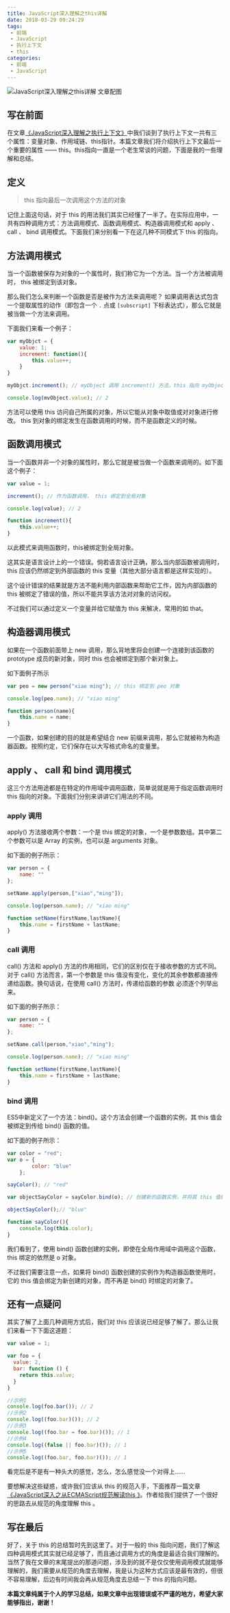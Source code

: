 ```yaml
---
title: JavaScript深入理解之this详解
date: 2018-03-29 09:24:29
tags:
 - 前端
 - JavaScript
 - 执行上下文
 - this
categories:
 - 前端
 - JavaScript
---
```


![JavaScript深入理解之this详解 文章配图](http://p2p4htzmu.bkt.clouddn.com/peitu14-1.jpg)

## 写在前面
在文章[《JavaScript深入理解之执行上下文》](http://cavszhouyou.top/JavaScript%E6%B7%B1%E5%85%A5%E7%90%86%E8%A7%A3%E4%B9%8B%E6%89%A7%E8%A1%8C%E4%B8%8A%E4%B8%8B%E6%96%87.html#more)中我们谈到了执行上下文一共有三个属性：变量对象、作用域链、this指针。本篇文章我们将介绍执行上下文最后一个重要的属性 —— this。this指向一直是一个老生常谈的问题，下面是我的一些理解和总结。

<!--more-->


## 定义

> this 指向最后一次调用这个方法的对象

记住上面这句话，对于 this 的用法我们其实已经懂了一半了。在实际应用中，一共有四种调用方式：方法调用模式、函数调用模式、构造器调用模式和 apply 、 call 、 bind 调用模式。下面我们来分别看一下在这几种不同模式下 this 的指向。

## 方法调用模式

当一个函数被保存为对象的一个属性时，我们称它为一个方法。当一个方法被调用时， this 被绑定到该对象。

那么我们怎么来判断一个函数是否是被作为方法来调用呢？ 如果调用表达式包含一个提取属性的动作（即包含一个 `.` 点或 `[subscript]` 下标表达式），那么它就是被当做一个方法来调用。

下面我们来看一个例子：

```js
var myObjct = {
    value: 1;
    increment: function(){
        this.value++;
    }
}

myObjct.increment(); // myObject 调用 increment() 方法，this 指向 myObject 对象 

console.log(mvObject.value); // 2

```

方法可以使用 this 访问自己所属的对象，所以它能从对象中取值或对对象进行修改。 this 到对象的绑定发生在函数调用的时候，而不是函数定义的时候。

## 函数调用模式

当一个函数并非一个对象的属性时，那么它就是被当做一个函数来调用的。如下面这个例子：

```js
var value = 1;

increment(); // 作为函数调用， this 绑定到全局对象

console.log(value); // 2

function increment(){
    this.value++;
}
```

以此模式来调用函数时，this被绑定到全局对象。

这其实是语言设计上的一个错误。倘若语言设计正确，那么当内部函数被调用时，this 应该仍然绑定到外部函数的 this 变量（其他大部分语言都是这样实现的）。

这个设计错误的结果就是方法不能利用内部函数来帮助它工作，因为内部函数的 this 被绑定了错误的值，所以不能共享该方法对对象的访问权。

不过我们可以通过定义一个变量并给它赋值为 this 来解决，常用的如 that。

## 构造器调用模式

如果在一个函数前面带上 new 调用，那么背地里将会创建一个连接到该函数的 prototype 成员的新对象，同时 this 也会被绑定到那个新对象上。

如下面例子所示

```js
var peo = new person("xiao ming"); // this 绑定到 peo 对象

console.log(peo.name); // "xiao ming"

function person(name){
    this.name = name;
}
```

一个函数，如果创建的目的就是希望结合 new 前缀来调用，那么它就被称为构造器函数。按照约定，它们保存在以大写格式命名的变量里。

## apply 、 call 和 bind 调用模式

这三个方法用途都是在特定的作用域中调用函数，简单说就是用于指定函数调用时 this 指向的对象。下面我们分别来讲讲它们用法的不同。

### apply 调用

apply() 方法接收两个参数：一个是 this 绑定的对象，一个是参数数组。其中第二个参数可以是 Array 的实例，也可以是 arguments 对象。

如下面的例子所示：

```js
var person = {
    name: ""
};

setName.apply(person,["xiao","ming"]);

console.log(person.name); // "xiao ming" 

function setName(firstName,lastName){
    this.name = firstName + lastName;
}
```

### call 调用

call() 方法和 apply() 方法的作用相同，它们的区别仅在于接收参数的方式不同。对于 call() 方法而言，第一个参数是 this 值没有变化，变化的其余参数都直接传递给函数。换句话说，在使用 call() 方法时，传递给函数的参数 必须逐个列举出来。

如下面的例子所示：

```js
var person = {
    name: ""
};

setName.call(person,"xiao","ming");

console.log(person.name); // "xiao ming" 

function setName(firstName,lastName){
    this.name = firstName + lastName;
}
```

### bind 调用 

ES5中新定义了一个方法：bind()。这个方法会创建一个函数的实例，其 this 值会被绑定到传给 bind() 函数的值。

如下面的例子所示：

```js
var color = "red";
var o = {
        color: "blue"
    };

sayColor(); // "red"

var objectSayColor = sayColor.bind(o); // 创建新的函数实例，并将其 this 值绑定为 o 对象

objectSayColor();// "blue"

function sayColor(){
    console.log(this.color);
}

```

我们看到了，使用 bind() 函数创建的实例，即使在全局作用域中调用这个函数，this 绑定的依然是 o 对象。

不过我们需要注意一点，如果将 bind() 函数创建的实例作为构造器函数使用时，它的 this 值会绑定为新创建的对象，而不再是 bind() 时绑定的对象了。


## 还有一点疑问

其实了解了上面几种调用方式后，我们对 this 应该说已经足够了解了。那么让我们来看一下下面这道题：

```js
var value = 1;

var foo = {
  value: 2,
  bar: function () {
    return this.value;
  }
}

//示例1
console.log(foo.bar()); // 2
//示例2
console.log((foo.bar)()); // 2
//示例3
console.log((foo.bar = foo.bar)()); // 1
//示例4
console.log((false || foo.bar)()); // 1
//示例5
console.log((foo.bar, foo.bar)()); // 1
```

看完后是不是有一种头大的感觉，怎么，怎么感觉没一个对得上......

要想解决这些疑惑，或许我们应该从 this 的规范入手，下面推荐一篇文章[《JavaScript深入之从ECMAScript规范解读this 》](https://github.com/mqyqingfeng/Blog/issues/7)。作者给我们提供了一个很好的思路去从规范的角度理解 this 。

## 写在最后

好了，关于 this 的总结暂时先到这里了。对于一般的 this 指向问题，我们了解这四种调用模式其实就已经足够了，而且通过调用方式的角度是最适合我们理解的。当然了我在文章的末尾提出的那道问题，涉及到的就不是仅仅使用调用模式就能够理解的，我们需要从规范的角度去理解，我是认为这种方式应该是最有效的，但很不容易理解，后边有时间我会再从规范角度去总结一下 this 的指向问题。


**本篇文章纯属于个人的学习总结，如果文章中出现错误或不严谨的地方，希望大家能够指出，谢谢！**